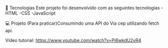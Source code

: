 🚀 Tecnologias
Este projeto foi desenvolvido com as seguintes tecnologias
-HTML
-CSS
-JavaScript


💻 Projeto
(Para praticar)Consumindo uma API do Via cep utilizando fetch api.


Vídeo tutorial:
https://www.youtube.com/watch?v=Pi6wkdU2vR4
